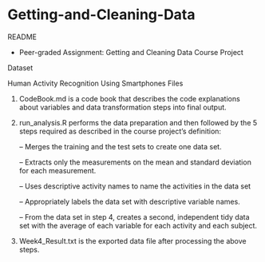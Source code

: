 # Getting-and-Cleaning-Data

README

-   Peer-graded Assignment: Getting and Cleaning Data Course Project

Dataset

Human Activity Recognition Using Smartphones
Files
1.	CodeBook.md is a code book that describes the code explanations about variables and data transformation steps into final output.
2.	run_analysis.R performs the data preparation and then followed by the 5 steps required as described in the course project’s definition:

    –	Merges the training and the test sets to create one data set.
    
    –	Extracts only the measurements on the mean and standard deviation for each measurement.
    
    –	Uses descriptive activity names to name the activities in the data set
    
    –	Appropriately labels the data set with descriptive variable names.
    
    –	From the data set in step 4, creates a second, independent tidy data set with the average of each variable for each activity and each subject.

3.	Week4_Result.txt is the exported data file after processing the above steps.

